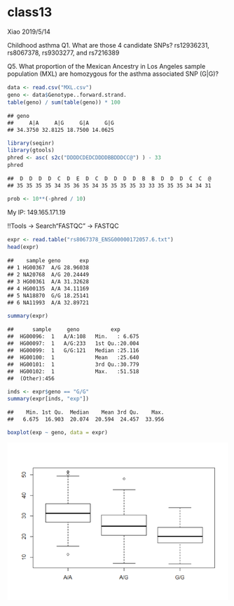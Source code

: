 class13
================
Xiao
2019/5/14

Childhood asthma Q1. What are those 4 candidate SNPs? rs12936231,
rs8067378, rs9303277, and rs7216389

Q5. What proportion of the Mexican Ancestry in Los Angeles sample
population (MXL) are homozygous for the asthma associated SNP (G|G)?

``` r
data <- read.csv("MXL.csv")
geno <- data$Genotype..forward.strand.
table(geno) / sum(table(geno)) * 100
```

    ## geno
    ##     A|A     A|G     G|A     G|G 
    ## 34.3750 32.8125 18.7500 14.0625

``` r
library(seqinr)
library(gtools)
phred <- asc( s2c("DDDDCDEDCDDDDBBDDDCC@") ) - 33
phred
```

    ##  D  D  D  D  C  D  E  D  C  D  D  D  D  B  B  D  D  D  C  C  @ 
    ## 35 35 35 35 34 35 36 35 34 35 35 35 35 33 33 35 35 35 34 34 31

``` r
prob <- 10**(-phred / 10)
```

My IP: 149.165.171.19

\!\!Tools -\> Search“FASTQC” -\> FASTQC

``` r
expr <- read.table("rs8067378_ENSG00000172057.6.txt")
head(expr)
```

    ##    sample geno      exp
    ## 1 HG00367  A/G 28.96038
    ## 2 NA20768  A/G 20.24449
    ## 3 HG00361  A/A 31.32628
    ## 4 HG00135  A/A 34.11169
    ## 5 NA18870  G/G 18.25141
    ## 6 NA11993  A/A 32.89721

``` r
summary(expr)
```

    ##      sample     geno          exp        
    ##  HG00096:  1   A/A:108   Min.   : 6.675  
    ##  HG00097:  1   A/G:233   1st Qu.:20.004  
    ##  HG00099:  1   G/G:121   Median :25.116  
    ##  HG00100:  1             Mean   :25.640  
    ##  HG00101:  1             3rd Qu.:30.779  
    ##  HG00102:  1             Max.   :51.518  
    ##  (Other):456

``` r
inds <- expr$geno == "G/G"
summary(expr[inds, "exp"])
```

    ##    Min. 1st Qu.  Median    Mean 3rd Qu.    Max. 
    ##   6.675  16.903  20.074  20.594  24.457  33.956

``` r
boxplot(exp ~ geno, data = expr)
```

![](class13_files/figure-gfm/unnamed-chunk-4-1.png)<!-- -->
